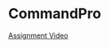 # CommandPro

[Assignment Video](https://github.com/anshuth/nagarrotest12/blob/main/NagarroTest%20-%20Anshu.mp4)

